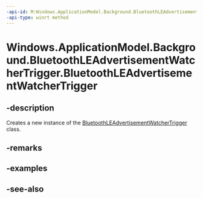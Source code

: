 ----api-id: M:Windows.ApplicationModel.Background.BluetoothLEAdvertisementWatcherTrigger.#ctor
-api-type: winrt method
---<!-- Method syntaxpublic BluetoothLEAdvertisementWatcherTrigger()--># Windows.ApplicationModel.Background.BluetoothLEAdvertisementWatcherTrigger.BluetoothLEAdvertisementWatcherTrigger## -descriptionCreates a new instance of the [BluetoothLEAdvertisementWatcherTrigger](bluetoothleadvertisementwatchertrigger.md) class.## -remarks## -examples## -see-also